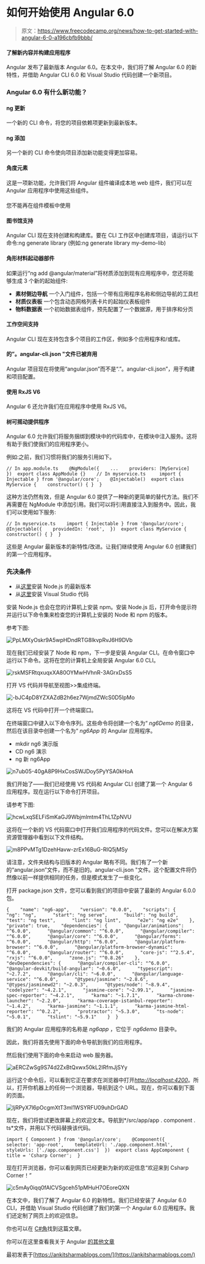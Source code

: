 # 如何开始使用 Angular 6.0

> 原文：<https://www.freecodecamp.org/news/how-to-get-started-with-angular-6-0-a196cbfb9bbb/>

#### 了解新内容并构建应用程序

Angular 发布了最新版本 Angular 6.0。在本文中，我们将了解 Angular 6.0 的新特性，并借助 Angular CLI 6.0 和 Visual Studio 代码创建一个新项目。

### Angular 6.0 有什么新功能？

#### ng 更新

一个新的 CLI 命令，将您的项目依赖项更新到最新版本。

#### ng 添加

另一个新的 CLI 命令使向项目添加新功能变得更加容易。

#### 角度元素

这是一项新功能，允许我们将 Angular 组件编译成本地 web 组件，我们可以在 Angular 应用程序中使用这些组件。

#### <template></template>

您不能再在组件模板中使用<template></template>

#### 图书馆支持

Angular CLI 现在支持创建和构建库。要在 CLI 工作区中创建库项目，请运行以下命令:ng generate library <name>(例如:ng generate library my-demo-lib)</name>

#### 角形材料起动器部件

如果运行“ng add @angular/material”将材质添加到现有应用程序中，您还将能够生成 3 个新的起始组件:

*   **素材侧边导航**
    一个入门组件，包括一个带有应用程序名称和侧边导航的工具栏
*   **材质仪表板**
    一个包含动态网格列表卡片的起始仪表板组件
*   **物料数据表**
    一个初始数据表组件，预先配置了一个数据源，用于排序和分页

#### 工作空间支持

Angular CLI 现在支持包含多个项目的工作区，例如多个应用程序和/或库。

#### 的”。angular-cli.json "文件已被弃用

Angular 项目现在将使用“angular.json”而不是“.”。angular-cli.json”，用于构建和项目配置。

#### 使用 RxJS V6

Angular 6 还允许我们在应用程序中使用 RxJS V6。

#### 树可摇动提供程序

Angular 6.0 允许我们将服务捆绑到模块中的代码库中，在模块中注入服务。这将有助于我们使我们的应用程序更小。

例如:之前，我们习惯将我们的服务引用如下。

```
// In app.module.ts    @NgModule({    ...    providers: [MyService]  })  export class AppModule {}    // In myservice.ts     import { Injectable } from '@angular/core';    @Injectable()  export class MyService {    constructor() { }  }
```

这种方法仍然有效，但是 Angular 6.0 提供了一种新的更简单的替代方法。我们不再需要在 NgModule 中添加引用。我们可以将引用直接注入到服务中。因此，我们可以使用如下服务:

```
// In myservice.ts    import { Injectable } from '@angular/core';    @Injectable({    providedIn: 'root',  })  export class MyService {    constructor() { }  }
```

这些是 Angular 最新版本的新特性/改进。让我们继续使用 Angular 6.0 创建我们的第一个应用程序。

### 先决条件

*   从[这里](https://nodejs.org/en/download/)安装 Node.js 的最新版本
*   从[这里](https://code.visualstudio.com/)安装 Visual Studio 代码

安装 Node.js 也会在您的计算机上安装 npm。安装 Node.js 后，打开命令提示符并运行以下命令集来检查您的计算机上安装的 Node 和 npm 的版本。

参考下图:

![PpLMXyOskr9A5wpHDndRTG8IkvpRvJ6H9DVb](img/bbaea80eae23530c8f81909bc7cb881a.png)

现在我们已经安装了 Node 和 npm，下一步是安装 Angular CLI。在命令窗口中运行以下命令。这将在您的计算机上全局安装 Angular 6.0 CLI。

![rskMSFRtqxuqxXA80OYMwHVhnR-3AGrxDsS5](img/ef75fd29c8179c6250f33baee447cd88.png)

打开 VS 代码并导航至视图>>集成终端。

![-bJC4pD8YZXAZdB2h6ez7WjmdZWcS0D5IpMo](img/ca6afb685977729d67c04ad36a222296.png)

这将在 VS 代码中打开一个终端窗口。

在终端窗口中键入以下命令序列。这些命令将创建一个名为“ *ng6Demo* 的目录，然后在该目录中创建一个名为“ *ng6App* 的 Angular 应用程序。

*   mkdir ng6 演示版
*   CD ng6 演示
*   ng 新 ng6App

![n7ub05-40gA8P9HxCosSWJDoy5PyYSA0kHoA](img/ff78dc1967492e21adec460bc49064cf.png)

我们开始了——我们已经使用 VS 代码和 Angular CLI 创建了第一个 Angular 6 应用程序。现在运行以下命令打开项目。

请参考下图:

![hcwLxqSELFiSmKaGJ9Wbjmlmtm4ThL1ZpNVU](img/56843aa5b27ef1f778b3c5ad7694bbad.png)

这将在一个新的 VS 代码窗口中打开我们应用程序的代码文件。您可以在解决方案资源管理器中看到以下文件结构。

![m8PPvMTg1DzehHavw-zrEx16BuG-RIQ5jMSy](img/6cf2b3c412612173a774fdc9d394eac5.png)

请注意，文件夹结构与旧版本的 Angular 略有不同。我们有了一个新的“angular.json”文件，而不是旧的。angular-cli.json "文件。这个配置文件将仍然像以前一样提供相同的任务，但是模式发生了一些变化。

打开 package.json 文件，您可以看到我们的项目中安装了最新的 Angular 6.0.0 包。

```
{    "name": "ng6-app",    "version": "0.0.0",    "scripts": {      "ng": "ng",      "start": "ng serve",      "build": "ng build",      "test": "ng test",      "lint": "ng lint",      "e2e": "ng e2e"    },    "private": true,    "dependencies": {      "@angular/animations": "^6.0.0",      "@angular/common": "^6.0.0",      "@angular/compiler": "^6.0.0",      "@angular/core": "^6.0.0",      "@angular/forms": "^6.0.0",      "@angular/http": "^6.0.0",      "@angular/platform-browser": "^6.0.0",      "@angular/platform-browser-dynamic": "^6.0.0",      "@angular/router": "^6.0.0",      "core-js": "^2.5.4",      "rxjs": "^6.0.0",      "zone.js": "^0.8.26"    },    "devDependencies": {      "@angular/compiler-cli": "^6.0.0",      "@angular-devkit/build-angular": "~0.6.0",      "typescript": "~2.7.2",      "@angular/cli": "~6.0.0",      "@angular/language-service": "^6.0.0",      "@types/jasmine": "~2.8.6",      "@types/jasminewd2": "~2.0.3",      "@types/node": "~8.9.4",      "codelyzer": "~4.2.1",      "jasmine-core": "~2.99.1",      "jasmine-spec-reporter": "~4.2.1",      "karma": "~1.7.1",      "karma-chrome-launcher": "~2.2.0",      "karma-coverage-istanbul-reporter": "~1.4.2",      "karma-jasmine": "~1.1.1",      "karma-jasmine-html-reporter": "^0.2.2",      "protractor": "~5.3.0",      "ts-node": "~5.0.1",      "tslint": "~5.9.1"    }  }
```

我们的 Angular 应用程序的名称是 *ng6app* ，它位于 *ng6demo* 目录中。

因此，我们将首先使用下面的命令导航到我们的应用程序。

然后我们使用下面的命令来启动 web 服务器。

![aERCZwSg9S74d2ZxBtQxwx50kL2IRfmJjSYy](img/de8d037a27c9f45cc0e1637939304d9e.png)

运行这个命令后，可以看到它正在要求在浏览器中打开[*http://localhost:4200*](http://localhost:4200)。所以，打开你机器上的任何一个浏览器，导航到这个 URL。现在，你可以看到下面的页面。

![IjRPyX7l6pOcgmXtT3ml1WSYRFU09uhDrGAD](img/f05062c31f851ec1e13d88e127b04aa4.png)

现在，我们将尝试更改屏幕上的欢迎文本。导航到*/src/app/app . component . ts*文件，并用以下代码替换该代码。

```
import { Component } from '@angular/core';    @Component({    selector: 'app-root',    templateUrl: './app.component.html',    styleUrls: ['./app.component.css']  })  export class AppComponent {    title = 'Csharp Corner';  }
```

现在打开浏览器，你可以看到网页已经更新为新的欢迎信息“欢迎来到 Csharp Corner！”

![c5mAy0iqq0fAlCVSgceh51pMHuH7OEoreQXN](img/4780204a1e231947a9d4867efa849523.png)

在本文中，我们了解了 Angular 6.0 的新特性。我们已经安装了 Angular 6.0 CLI，并借助 Visual Studio 代码创建了我们的第一个 Angular 6.0 应用程序。我们还定制了网页上的欢迎信息。

你也可以在 [C#角](https://www.c-sharpcorner.com/article/getting-started-with-angular-6/)找到这篇文章。

你可以在这里查看我关于 Angular [的其他文章](http://ankitsharmablogs.com/category/angular/)

最初发表于[https://ankitsharmablogs.com/](https://ankitsharmablogs.com/)
